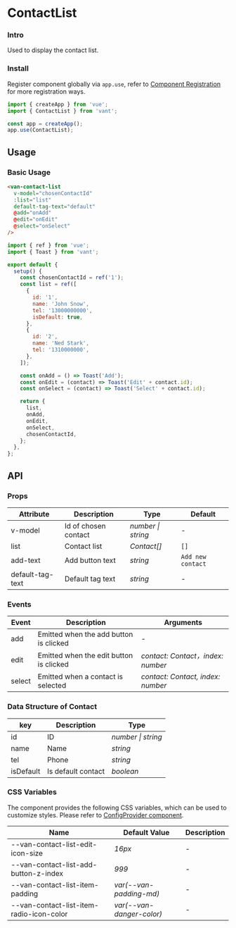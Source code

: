 # ContactList

### Intro

Used to display the contact list.

### Install

Register component globally via `app.use`, refer to [Component Registration](#/en-US/advanced-usage#zu-jian-zhu-ce) for more registration ways.

```js
import { createApp } from 'vue';
import { ContactList } from 'vant';

const app = createApp();
app.use(ContactList);
```

## Usage

### Basic Usage

```html
<van-contact-list
  v-model="chosenContactId"
  :list="list"
  default-tag-text="default"
  @add="onAdd"
  @edit="onEdit"
  @select="onSelect"
/>
```

```js
import { ref } from 'vue';
import { Toast } from 'vant';

export default {
  setup() {
    const chosenContactId = ref('1');
    const list = ref([
      {
        id: '1',
        name: 'John Snow',
        tel: '13000000000',
        isDefault: true,
      },
      {
        id: '2',
        name: 'Ned Stark',
        tel: '1310000000',
      },
    ]);

    const onAdd = () => Toast('Add');
    const onEdit = (contact) => Toast('Edit' + contact.id);
    const onSelect = (contact) => Toast('Select' + contact.id);

    return {
      list,
      onAdd,
      onEdit,
      onSelect,
      chosenContactId,
    };
  },
};
```

## API

### Props

| Attribute | Description | Type | Default |
| --- | --- | --- | --- |
| v-model | Id of chosen contact | _number \| string_ | - |
| list | Contact list | _Contact[]_ | `[]` |
| add-text | Add button text | _string_ | `Add new contact` |
| default-tag-text | Default tag text | _string_ | - |

### Events

| Event | Description | Arguments |
| --- | --- | --- |
| add | Emitted when the add button is clicked | - |
| edit | Emitted when the edit button is clicked | _contact: Contact，index: number_ |
| select | Emitted when a contact is selected | _contact: Contact, index: number_ |

### Data Structure of Contact

| key       | Description        | Type               |
| --------- | ------------------ | ------------------ |
| id        | ID                 | _number \| string_ |
| name      | Name               | _string_           |
| tel       | Phone              | _string_           |
| isDefault | Is default contact | _boolean_          |

### CSS Variables

The component provides the following CSS variables, which can be used to customize styles. Please refer to [ConfigProvider component](#/en-US/config-provider).

| Name | Default Value | Description |
| --- | --- | --- |
| --van-contact-list-edit-icon-size | _16px_ | - |
| --van-contact-list-add-button-z-index | _999_ | - |
| --van-contact-list-item-padding | _var(--van-padding-md)_ | - |
| --van-contact-list-item-radio-icon-color | _var(--van-danger-color)_ | - |
